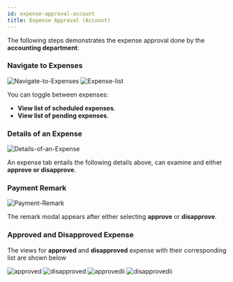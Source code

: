 ```yaml
---
id: expense-approval-account
title: Expense Approval (Account)
---
```


The following steps demonstrates the expense approval done by the **accounting department**:

### Navigate to Expenses
![Navigate-to-Expenses](/img/Navigate-to-Expenses.png)
![Expense-list](/img/Expense-list.png)

You can toggle between expenses:

- **View list of scheduled expenses**.
- **View list of pending expenses**.

### Details of an Expense

![Details-of-an-Expense](/img/Details-of-an-Expense.png)

An expense tab entails the following details above, can examine and either **approve or disapprove**.

### Payment Remark

![Payment-Remark](/img/Payment-Remark.png)

The remark modal appears after either selecting **approve** or **disapprove**.

### Approved and Disapproved Expense

The views for **approved** and **disapproved** expense with their corresponding list are shown below

![approved](/img/approved.png)
![disapproved](/img/disapproved.png)
![approvedii](/img/approvedii.png)
![disapprovedii](/img/disapprovedii.png)



